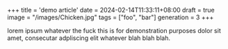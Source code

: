 +++
title = 'demo article'
date = 2024-02-14T11:33:11+08:00
draft = true
image = "/images/Chicken.jpg"
tags = ["foo", "bar"]
generation = 3
+++

lorem ipsum whatever the fuck this is for demonstration purposes dolor sit amet, consecutar adpliscing elit whatever blah blah blah.
